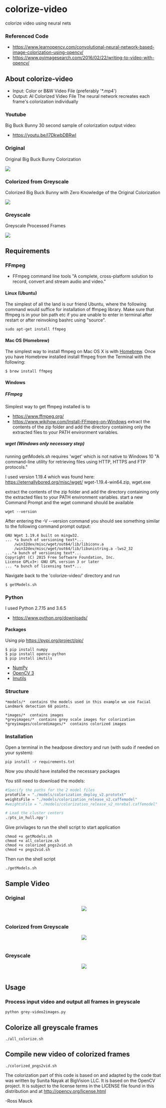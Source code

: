 # colorize-video
colorize video using neural nets
### Referenced Code
* https://www.learnopencv.com/convolutional-neural-network-based-image-colorization-using-opencv/
* https://www.pyimagesearch.com/2016/02/22/writing-to-video-with-opencv/
## About colorize-video
* Input: Color or B&W Video File (preferably '*.mp4')
* Output: AI Colorized Video File
The neural network recreates each frame's colorization individually
### Youtube
Big Buck Bunny
30 second sample of colorization output video:
* https://youtu.be/I7DkwbDBRwI 
### Original
Original Big Buck Bunny Colorization

<div align="left">
<img src="https://github.com/mauckc/colorize-video/blob/master/sample-video/originalcolor-long-0-10.gif" />
</div>

### Colorized from Greyscale
Colorized Big Buck Bunny with Zero Knowledge of the Original Colorization

<div align="left">
<img src="https://github.com/mauckc/colorize-video/blob/master/sample-video/colorized-long-0-10-output.gif" />
</div>

### Greyscale
Greyscale Processed Frames

<div align="left">
<img src="https://github.com/mauckc/colorize-video/blob/master/sample-video/grey-long-0-10.gif" />
</div>

## Requirements
### FFmpeg
* FFmpeg command line tools
"A complete, cross-platform solution to record, convert and stream audio and video."
#### Linux (Ubuntu)
The simplest of all the land is our friend Ubuntu, where the following command would suffice for installation of ffmpeg library.
Make sure that ffmpeg is in your bin path etc if you are unable to enter in terminal after restart or after reinvoking bashrc using "source".
```shell
sudo apt-get install ffmpeg
```
#### Mac OS (Homebrew)
The simplest way to install ffmpeg on Mac OS X is with [Homebrew](http://mxcl.github.com/homebrew/).
Once you have Homebrew installed install ffmpeg from the Terminal with the following:
```
$ brew install ffmpeg
```
#### Windows
##### FFmpeg
Simplest way to get ffmpeg installed is to 
* https://www.ffmpeg.org/
* https://www.wikihow.com/Install-FFmpeg-on-Windows
extract the contents of the zip folder and add the directory containing only the extracted files to your PATH environment variables.
##### wget (Windows only necessary step)
running getModels.sh requires 'wget' which is not native to Windows 10
"A command-line utility for retrieving files using HTTP, HTTPS and FTP protocols."

I used version 1.19.4 which was found here:
https://eternallybored.org/misc/wget/
wget-1.19.4-win64.zip, wget.exe

extract the contents of the zip folder and add the directory containing only the extracted files to your PATH environment variables.
start a new Command Prompt and the wget command should be available
```shell
wget --version
```
After entering the -V --version command you should see something similar to the following command prompt output:
```shell
GNU Wget 1.19.4 built on mingw32.
... *a bunch of versioning text*...
    /win32dev/misc/wget/out64/lib/libiconv.a
    /win32dev/misc/wget/out64/lib/libunistring.a -lws2_32
...*a bunch of versioning text*...
Copyright (C) 2015 Free Software Foundation, Inc.
License GPLv3+: GNU GPL version 3 or later
... *a bunch of licensing text*...
```
Navigate back to the 'colorize-video/' directory and run
```shell
$ getModels.sh
```
### Python
I used Python 2.7.15 and 3.6.5
* https://www.python.org/downloads/
#### Packages
Using pip https://pypi.org/project/pip/
```shell
$ pip install numpy
$ pip install opencv-python
$ pip install imutils
```
* [NumPy](http://numpy.scipy.org/)
* [OpenCV 3](http://opencv.org/) 
* [Imutils](https://github.com/jrosebr1/imutils)
### Structure
```shell
*models/*  contains the models used in this example we use Facial Landmark detection 68 points.
```
```shell
*images/*  contains images 
*greyimages/*  contains grey scale images for colorization
*greyimages/coloredimages/*  contains colorized images 
```
### Installation
Open a terminal in the headpose directory and run (with sudo if needed on your system):
```shell
pip install -r requirements.txt
```
Now you should have installed the necessary packages

You still need to download the models: 
```python
#Specify the paths for the 2 model files
protoFile = "./models/colorization_deploy_v2.prototxt"
weightsFile = "./models/colorization_release_v2.caffemodel"
#weightsFile = "./models/colorization_release_v2_norebal.caffemodel"

# Load the cluster centers
./pts_in_hull.npy')
```
Give privilages to run the shell script to start application
```shell
chmod +x getModels.sh
chmod +x all_colorize.sh
chmod +x colorized_pngs2vid.sh
chmod +x pngs2vid.sh
```
Then run the shell script
```shell
./getModels.sh
```
## Sample Video
### Original

<div align="center">
<img src="https://github.com/mauckc/colorize-video/blob/master/sample-video/originalcolor-short-15-3.gif" /><br><br>
</div>

### Colorized from Greyscale

<div align="center">
<img src="https://github.com/mauckc/colorize-video/blob/master/sample-video/colorized-short-15-3-output.gif" /><br><br>
</div>

### Greyscale

<div align="center">
<img src="https://github.com/mauckc/colorize-video/blob/master/sample-video/grey-short-15-3.gif" /><br><br>
</div>

## Usage
### Process input video and output all frames in greyscale
```shell
python grey-video2images.py
```
## Colorize all greyscale frames
```shell
./all_colorize.sh
```
## Compile new video of colorized frames
```shell
./colorized_pngs2vid.sh
```

The colorization part of this code is based on and adapted by the code tbat was written by Sunita Nayak at BigVision LLC. It is based on the OpenCV project.
It is subject to the license terms in the LICENSE file found in this distribution and at http://opencv.org/license.html

-Ross Mauck



